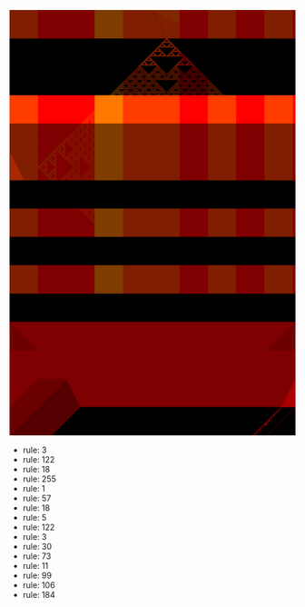 ![photo](./output.png) 
 * rule: 3
* rule: 122
* rule: 18
* rule: 255
* rule: 1
* rule: 57
* rule: 18
* rule: 5
* rule: 122
* rule: 3
* rule: 30
* rule: 73
* rule: 11
* rule: 99
* rule: 106
* rule: 184
